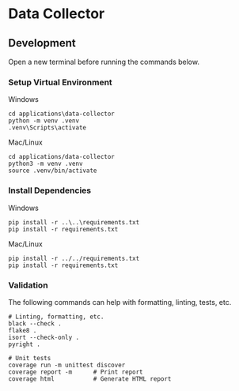 # Data Collector

## Development

Open a new terminal before running the commands below.

### Setup Virtual Environment

Windows
```
cd applications\data-collector
python -m venv .venv
.venv\Scripts\activate
```

Mac/Linux
```
cd applications/data-collector
python3 -m venv .venv
source .venv/bin/activate
```

### Install Dependencies

Windows
```
pip install -r ..\..\requirements.txt
pip install -r requirements.txt
```

Mac/Linux
```
pip install -r ../../requirements.txt
pip install -r requirements.txt
```

### Validation

The following commands can help with formatting, linting, tests, etc.

```
# Linting, formatting, etc.
black --check .
flake8 .
isort --check-only .
pyright .

# Unit tests
coverage run -m unittest discover
coverage report -m      # Print report
coverage html           # Generate HTML report
```
